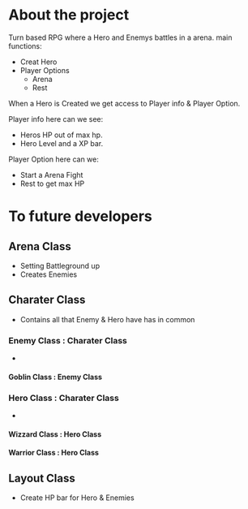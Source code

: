 # About the project
Turn based RPG where a Hero and Enemys battles in a arena.
main functions:
* Creat Hero
* Player Options
    * Arena
    *  Rest

When a Hero is Created we get access to Player info & Player Option.

Player info here can we see:
* Heros HP out of max hp. 
* Hero Level and a XP bar.

Player Option here can we:
* Start a Arena Fight
* Rest to get max HP

# To future developers

## Arena Class
* Setting Battleground up
* Creates Enemies

## Charater Class
* Contains all that Enemy & Hero have has in common

### Enemy Class : Charater Class
*

#### Goblin Class : Enemy Class

### Hero Class : Charater Class
*

#### Wizzard Class : Hero Class

#### Warrior Class : Hero Class

## Layout Class
* Create HP bar for Hero & Enemies